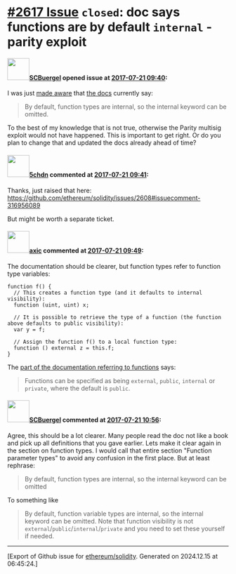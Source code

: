 # [\#2617 Issue](https://github.com/ethereum/solidity/issues/2617) `closed`: doc says functions are by default `internal` - parity exploit

#### <img src="https://avatars.githubusercontent.com/u/11379673?u=9d5a4c452d186158002e4c3b34ef2857f49083e2&v=4" width="50">[SCBuergel](https://github.com/SCBuergel) opened issue at [2017-07-21 09:40](https://github.com/ethereum/solidity/issues/2617):

I was just [made aware](https://github.com/paritytech/parity/commit/e06a1e8dd9cfd8bf5d87d24b11aee0e8f6ff9aeb#commitcomment-23221966) that [the docs](http://solidity.readthedocs.io/en/develop/types.html#function-types) currently say:

>By default, function types are internal, so the internal keyword can be omitted.

To the best of my knowledge that is not true, otherwise the Parity multisig exploit would not have happened. This is important to get right. Or do you plan to change that and updated the docs already ahead of time?

#### <img src="https://avatars.githubusercontent.com/u/15729797?u=44f11abc52a8701f6d8b55a0f5ca5a8fd6daeac3&v=4" width="50">[5chdn](https://github.com/5chdn) commented at [2017-07-21 09:41](https://github.com/ethereum/solidity/issues/2617#issuecomment-316956219):

Thanks, just raised that here: https://github.com/ethereum/solidity/issues/2608#issuecomment-316956089

But might be worth a separate ticket.

#### <img src="https://avatars.githubusercontent.com/u/20340?v=4" width="50">[axic](https://github.com/axic) commented at [2017-07-21 09:49](https://github.com/ethereum/solidity/issues/2617#issuecomment-316958219):

The documentation should be clearer, but function types refer to function type variables:

```
function f() {
  // This creates a function type (and it defaults to internal visibility):
  function (uint, uint) x;

  // It is possible to retrieve the type of a function (the function above defaults to public visibility):
  var y = f;

  // Assign the function f() to a local function type:
  function () external z = this.f;
}
```

The [part of the documentation referring to functions](http://solidity.readthedocs.io/en/develop/contracts.html#visibility-and-getters) says:
> Functions can be specified as being `external`, `public`, `internal` or `private`, where the default is `public`.

#### <img src="https://avatars.githubusercontent.com/u/11379673?u=9d5a4c452d186158002e4c3b34ef2857f49083e2&v=4" width="50">[SCBuergel](https://github.com/SCBuergel) commented at [2017-07-21 10:56](https://github.com/ethereum/solidity/issues/2617#issuecomment-316971894):

Agree, this should be a lot clearer. Many people read the doc not like a book and pick up all definitions that you gave earlier. Lets make it clear again in the section on function types. I would call that entire section "Function parameter types" to avoid any confusion in the first place. But at least rephrase:
> By default, function types are internal, so the internal keyword can be omitted

To something like

> By default, function variable types are internal, so the internal keyword can be omitted. Note that function visibility is not `external`/`public`/`internal`/`private` and you need to set these yourself if needed.


-------------------------------------------------------------------------------



[Export of Github issue for [ethereum/solidity](https://github.com/ethereum/solidity). Generated on 2024.12.15 at 06:45:24.]
